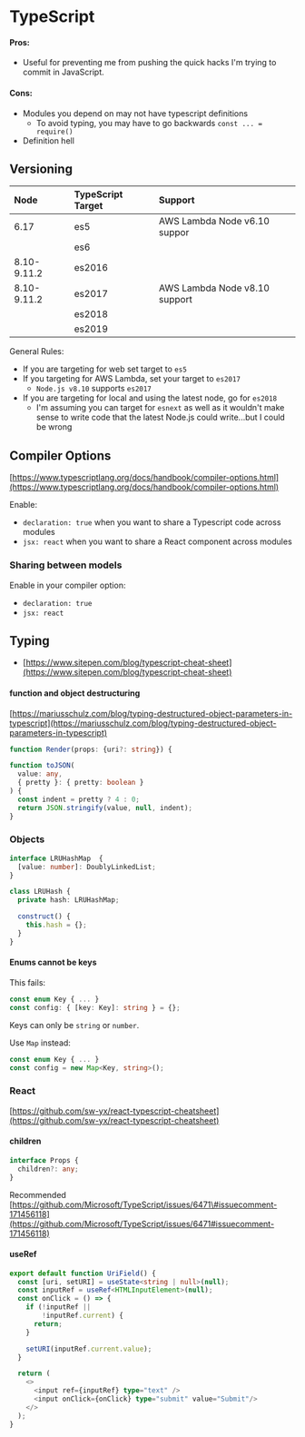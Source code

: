 # TypeScript

#### Pros:

* Useful for preventing me from pushing the quick hacks I'm trying to commit in JavaScript.

#### Cons:

* Modules you depend on may not have typescript definitions
  * To avoid typing, you may have to go backwards `const ... = require()`
* Definition hell

## Versioning

| Node | TypeScript Target | Support |
| :--- | :--- | :--- |
| 6.17 | es5 | AWS Lambda Node v6.10 suppor |
|  | es6  |  |
| 8.10-9.11.2 | es2016 |  |
| 8.10-9.11.2 | es2017 | AWS Lambda Node v8.10 support |
|  | es2018 |  |
|  | es2019 |  |

General Rules:

* If you are targeting for web set target to `es5`
* If you targeting for AWS Lambda, set your target to `es2017`
  * `Node.js v8.10` supports `es2017`
* If you are targeting for local and using the latest node, go for `es2018`
  * I'm assuming you can target for `esnext` as well as it wouldn't make sense to write code that the latest Node.js could write...but I could be wrong

## Compiler Options

[https://www.typescriptlang.org/docs/handbook/compiler-options.html](https://www.typescriptlang.org/docs/handbook/compiler-options.html)

Enable:

* `declaration: true` when you want to share a Typescript code across modules
* `jsx: react` when you want to share a React component across modules

### Sharing between models

Enable in your compiler option:

* `declaration: true` 
* `jsx: react` 

## Typing

* [https://www.sitepen.com/blog/typescript-cheat-sheet](https://www.sitepen.com/blog/typescript-cheat-sheet)

#### function and object destructuring

[https://mariusschulz.com/blog/typing-destructured-object-parameters-in-typescript](https://mariusschulz.com/blog/typing-destructured-object-parameters-in-typescript)

```typescript
function Render(props: {uri?: string}) {
```

```typescript
function toJSON(
  value: any,
  { pretty }: { pretty: boolean }
) {
  const indent = pretty ? 4 : 0;
  return JSON.stringify(value, null, indent);
}
```

### Objects

```typescript
interface LRUHashMap  {
  [value: number]: DoublyLinkedList;
}

class LRUHash {
  private hash: LRUHashMap;

  construct() {
    this.hash = {};
  }
}
```

#### Enums cannot be keys

This fails:

```typescript
const enum Key { ... }
const config: { [key: Key]: string } = {};
```

Keys can only be `string` or `number`.

Use `Map` instead:

```typescript
const enum Key { ... }
const config = new Map<Key, string>();
```

### React

[https://github.com/sw-yx/react-typescript-cheatsheet](https://github.com/sw-yx/react-typescript-cheatsheet)

#### children

```typescript
interface Props {
  children?: any;
}
```

Recommended [https://github.com/Microsoft/TypeScript/issues/6471\#issuecomment-171456118](https://github.com/Microsoft/TypeScript/issues/6471#issuecomment-171456118)

#### useRef

```typescript
export default function UriField() {
  const [uri, setURI] = useState<string | null>(null);
  const inputRef = useRef<HTMLInputElement>(null);
  const onClick = () => {
    if (!inputRef ||
        !inputRef.current) {
      return;
    }

    setURI(inputRef.current.value);
  }

  return (
    <>
      <input ref={inputRef} type="text" />
      <input onClick={onClick} type="submit" value="Submit"/>
    </>
  );
}
```

